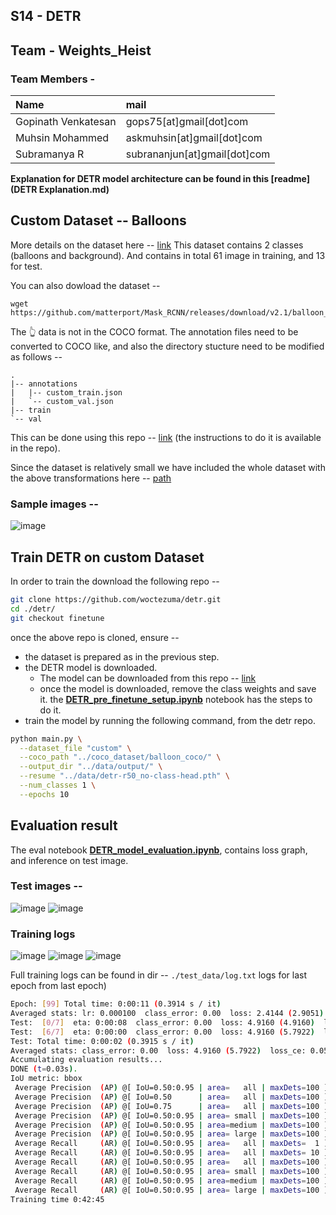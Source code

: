 ## S14 - DETR


## Team - Weights_Heist
### Team Members - 

| Name        | mail           |
|:-------------|:--------------|
|Gopinath Venkatesan|gops75[at]gmail[dot]com|
|Muhsin Mohammed|askmuhsin[at]gmail[dot]com|
|Subramanya R|subrananjun[at]gmail[dot]com| 


**Explanation for DETR model architecture can be found in this [readme](DETR Explanation.md)**

  
## Custom Dataset -- Balloons
More details on the dataset here -- [link](https://github.com/matterport/Mask_RCNN/tree/master/samples/balloon)
This dataset contains 2 classes (balloons and background). And contains in total 61 image in training, and 13 for test.

You can also dowload the dataset -- 
```
wget https://github.com/matterport/Mask_RCNN/releases/download/v2.1/balloon_dataset.zip
```

The 👆 data is not in the COCO format. The annotation files need to be converted to COCO like, and also the directory stucture need to be modified as follows -- 
```
.
|-- annotations
|   |-- custom_train.json
|   `-- custom_val.json
|-- train
`-- val
```

This can be done using this repo -- [link](https://github.com/woctezuma/VIA2COCO) (the instructions to do it is available in the repo).

Since the dataset is relatively small we have included the whole dataset with the above transformations here -- [path](https://github.com/eva7wandb/Eva7_Weights_Heist/tree/main/S14/coco_dataset/balloon_coco)

### Sample images -- 

![image](https://user-images.githubusercontent.com/8600096/149612881-a9ac8010-9bb8-4451-8897-21882cee3d60.png)



## Train DETR on custom Dataset
In order to train the download the following repo -- 
```bash
git clone https://github.com/woctezuma/detr.git
cd ./detr/
git checkout finetune 
```
once the above repo is cloned, ensure -- 
- the dataset is prepared as in the previous step.
- the DETR model is downloaded.
    - The model can be downloaded from this repo -- [link](https://github.com/facebookresearch/detr#model-zoo)
    - once the model is downloaded, remove the class weights and save it. the [**DETR_pre_finetune_setup.ipynb**](https://github.com/eva7wandb/Eva7_Weights_Heist/blob/main/S14/DETR_pre_finetune_setup.ipynb)  notebook has the steps to do it.
- train the model by running the following command, from the detr repo.
```bash
python main.py \
  --dataset_file "custom" \
  --coco_path "../coco_dataset/balloon_coco/" \
  --output_dir "../data/output/" \
  --resume "../data/detr-r50_no-class-head.pth" \
  --num_classes 1 \
  --epochs 10
  ```

## Evaluation result
The eval notebook [**DETR_model_evaluation.ipynb**](https://github.com/eva7wandb/Eva7_Weights_Heist/blob/main/S14/DETR_model_evaluation.ipynb), contains loss graph, and inference on test image.




### Test images -- 
![image](https://user-images.githubusercontent.com/8600096/149630782-672914da-2bd6-4d94-b875-e6fef9943072.png)
![image](https://user-images.githubusercontent.com/8600096/149630788-466bc100-1c53-4c47-8ffb-d62ac6f4202a.png)


### Training logs 
![image](https://user-images.githubusercontent.com/8600096/149630741-8bb2f13e-e0ef-483b-af04-e42087433727.png)
![image](https://user-images.githubusercontent.com/8600096/149630756-0e18130b-5a90-4f50-866c-46fcf70e45fc.png)
![image](https://user-images.githubusercontent.com/8600096/149630760-516743b3-9747-4c26-8d2d-1519bd616c61.png)


Full training logs can be found in dir -- `./test_data/log.txt`
logs for last epoch from last epoch)
```bash
Epoch: [99] Total time: 0:00:11 (0.3914 s / it)
Averaged stats: lr: 0.000100  class_error: 0.00  loss: 2.4144 (2.9051)  loss_ce: 0.0039 (0.0433)  loss_bbox: 0.1126 (0.1316)  loss_giou: 0.2125 (0.2782)  loss_ce_0: 0.0943 (0.1143)  loss_bbox_0: 0.1426 (0.1576)  loss_giou_0: 0.2357 (0.3111)  loss_ce_1: 0.0291 (0.0758)  loss_bbox_1: 0.1282 (0.1396)  loss_giou_1: 0.2237 (0.2763)  loss_ce_2: 0.0112 (0.0536)  loss_bbox_2: 0.1254 (0.1372)  loss_giou_2: 0.2140 (0.2793)  loss_ce_3: 0.0056 (0.0483)  loss_bbox_3: 0.1221 (0.1327)  loss_giou_3: 0.2082 (0.2777)  loss_ce_4: 0.0041 (0.0445)  loss_bbox_4: 0.1124 (0.1283)  loss_giou_4: 0.2059 (0.2756)  loss_ce_unscaled: 0.0039 (0.0433)  class_error_unscaled: 0.0000 (2.7778)  loss_bbox_unscaled: 0.0225 (0.0263)  loss_giou_unscaled: 0.1062 (0.1391)  cardinality_error_unscaled: 0.0000 (0.9500)  loss_ce_0_unscaled: 0.0943 (0.1143)  loss_bbox_0_unscaled: 0.0285 (0.0315)  loss_giou_0_unscaled: 0.1178 (0.1556)  cardinality_error_0_unscaled: 2.5000 (4.5500)  loss_ce_1_unscaled: 0.0291 (0.0758)  loss_bbox_1_unscaled: 0.0256 (0.0279)  loss_giou_1_unscaled: 0.1119 (0.1382)  cardinality_error_1_unscaled: 1.0000 (2.4000)  loss_ce_2_unscaled: 0.0112 (0.0536)  loss_bbox_2_unscaled: 0.0251 (0.0274)  loss_giou_2_unscaled: 0.1070 (0.1397)  cardinality_error_2_unscaled: 0.0000 (1.1833)  loss_ce_3_unscaled: 0.0056 (0.0483)  loss_bbox_3_unscaled: 0.0244 (0.0265)  loss_giou_3_unscaled: 0.1041 (0.1388)  cardinality_error_3_unscaled: 0.0000 (1.0000)  loss_ce_4_unscaled: 0.0041 (0.0445)  loss_bbox_4_unscaled: 0.0225 (0.0257)  loss_giou_4_unscaled: 0.1030 (0.1378)  cardinality_error_4_unscaled: 0.0000 (0.8833)
Test:  [0/7]  eta: 0:00:08  class_error: 0.00  loss: 4.9160 (4.9160)  loss_ce: 0.0237 (0.0237)  loss_bbox: 0.1925 (0.1925)  loss_giou: 0.4607 (0.4607)  loss_ce_0: 0.2197 (0.2197)  loss_bbox_0: 0.2768 (0.2768)  loss_giou_0: 0.6076 (0.6076)  loss_ce_1: 0.0921 (0.0921)  loss_bbox_1: 0.2601 (0.2601)  loss_giou_1: 0.6029 (0.6029)  loss_ce_2: 0.0706 (0.0706)  loss_bbox_2: 0.1921 (0.1921)  loss_giou_2: 0.5071 (0.5071)  loss_ce_3: 0.0329 (0.0329)  loss_bbox_3: 0.1979 (0.1979)  loss_giou_3: 0.4959 (0.4959)  loss_ce_4: 0.0266 (0.0266)  loss_bbox_4: 0.1870 (0.1870)  loss_giou_4: 0.4700 (0.4700)  loss_ce_unscaled: 0.0237 (0.0237)  class_error_unscaled: 0.0000 (0.0000)  loss_bbox_unscaled: 0.0385 (0.0385)  loss_giou_unscaled: 0.2303 (0.2303)  cardinality_error_unscaled: 0.5000 (0.5000)  loss_ce_0_unscaled: 0.2197 (0.2197)  loss_bbox_0_unscaled: 0.0554 (0.0554)  loss_giou_0_unscaled: 0.3038 (0.3038)  cardinality_error_0_unscaled: 0.5000 (0.5000)  loss_ce_1_unscaled: 0.0921 (0.0921)  loss_bbox_1_unscaled: 0.0520 (0.0520)  loss_giou_1_unscaled: 0.3015 (0.3015)  cardinality_error_1_unscaled: 1.0000 (1.0000)  loss_ce_2_unscaled: 0.0706 (0.0706)  loss_bbox_2_unscaled: 0.0384 (0.0384)  loss_giou_2_unscaled: 0.2535 (0.2535)  cardinality_error_2_unscaled: 1.0000 (1.0000)  loss_ce_3_unscaled: 0.0329 (0.0329)  loss_bbox_3_unscaled: 0.0396 (0.0396)  loss_giou_3_unscaled: 0.2479 (0.2479)  cardinality_error_3_unscaled: 0.5000 (0.5000)  loss_ce_4_unscaled: 0.0266 (0.0266)  loss_bbox_4_unscaled: 0.0374 (0.0374)  loss_giou_4_unscaled: 0.2350 (0.2350)  cardinality_error_4_unscaled: 0.5000 (0.5000)  time: 1.2069  data: 0.9947  max mem: 5063
Test:  [6/7]  eta: 0:00:00  class_error: 0.00  loss: 4.9160 (5.7922)  loss_ce: 0.0558 (0.1551)  loss_bbox: 0.1611 (0.2166)  loss_giou: 0.4607 (0.5139)  loss_ce_0: 0.2174 (0.3093)  loss_bbox_0: 0.2597 (0.2527)  loss_giou_0: 0.6076 (0.6227)  loss_ce_1: 0.0958 (0.2193)  loss_bbox_1: 0.2038 (0.2607)  loss_giou_1: 0.5757 (0.5539)  loss_ce_2: 0.0863 (0.1872)  loss_bbox_2: 0.1455 (0.2279)  loss_giou_2: 0.5071 (0.4987)  loss_ce_3: 0.0770 (0.1566)  loss_bbox_3: 0.1549 (0.2245)  loss_giou_3: 0.4959 (0.5044)  loss_ce_4: 0.0667 (0.1564)  loss_bbox_4: 0.1538 (0.2161)  loss_giou_4: 0.4700 (0.5162)  loss_ce_unscaled: 0.0558 (0.1551)  class_error_unscaled: 9.0909 (14.2919)  loss_bbox_unscaled: 0.0322 (0.0433)  loss_giou_unscaled: 0.2303 (0.2569)  cardinality_error_unscaled: 0.5000 (0.7143)  loss_ce_0_unscaled: 0.2174 (0.3093)  loss_bbox_0_unscaled: 0.0519 (0.0505)  loss_giou_0_unscaled: 0.3038 (0.3113)  cardinality_error_0_unscaled: 2.0000 (2.0000)  loss_ce_1_unscaled: 0.0958 (0.2193)  loss_bbox_1_unscaled: 0.0408 (0.0521)  loss_giou_1_unscaled: 0.2879 (0.2770)  cardinality_error_1_unscaled: 1.0000 (1.0714)  loss_ce_2_unscaled: 0.0863 (0.1872)  loss_bbox_2_unscaled: 0.0291 (0.0456)  loss_giou_2_unscaled: 0.2535 (0.2494)  cardinality_error_2_unscaled: 1.0000 (0.9286)  loss_ce_3_unscaled: 0.0770 (0.1566)  loss_bbox_3_unscaled: 0.0310 (0.0449)  loss_giou_3_unscaled: 0.2479 (0.2522)  cardinality_error_3_unscaled: 0.5000 (0.7143)  loss_ce_4_unscaled: 0.0667 (0.1564)  loss_bbox_4_unscaled: 0.0308 (0.0432)  loss_giou_4_unscaled: 0.2350 (0.2581)  cardinality_error_4_unscaled: 0.5000 (0.7143)  time: 0.3790  data: 0.1622  max mem: 5063
Test: Total time: 0:00:02 (0.3915 s / it)
Averaged stats: class_error: 0.00  loss: 4.9160 (5.7922)  loss_ce: 0.0558 (0.1551)  loss_bbox: 0.1611 (0.2166)  loss_giou: 0.4607 (0.5139)  loss_ce_0: 0.2174 (0.3093)  loss_bbox_0: 0.2597 (0.2527)  loss_giou_0: 0.6076 (0.6227)  loss_ce_1: 0.0958 (0.2193)  loss_bbox_1: 0.2038 (0.2607)  loss_giou_1: 0.5757 (0.5539)  loss_ce_2: 0.0863 (0.1872)  loss_bbox_2: 0.1455 (0.2279)  loss_giou_2: 0.5071 (0.4987)  loss_ce_3: 0.0770 (0.1566)  loss_bbox_3: 0.1549 (0.2245)  loss_giou_3: 0.4959 (0.5044)  loss_ce_4: 0.0667 (0.1564)  loss_bbox_4: 0.1538 (0.2161)  loss_giou_4: 0.4700 (0.5162)  loss_ce_unscaled: 0.0558 (0.1551)  class_error_unscaled: 9.0909 (14.2919)  loss_bbox_unscaled: 0.0322 (0.0433)  loss_giou_unscaled: 0.2303 (0.2569)  cardinality_error_unscaled: 0.5000 (0.7143)  loss_ce_0_unscaled: 0.2174 (0.3093)  loss_bbox_0_unscaled: 0.0519 (0.0505)  loss_giou_0_unscaled: 0.3038 (0.3113)  cardinality_error_0_unscaled: 2.0000 (2.0000)  loss_ce_1_unscaled: 0.0958 (0.2193)  loss_bbox_1_unscaled: 0.0408 (0.0521)  loss_giou_1_unscaled: 0.2879 (0.2770)  cardinality_error_1_unscaled: 1.0000 (1.0714)  loss_ce_2_unscaled: 0.0863 (0.1872)  loss_bbox_2_unscaled: 0.0291 (0.0456)  loss_giou_2_unscaled: 0.2535 (0.2494)  cardinality_error_2_unscaled: 1.0000 (0.9286)  loss_ce_3_unscaled: 0.0770 (0.1566)  loss_bbox_3_unscaled: 0.0310 (0.0449)  loss_giou_3_unscaled: 0.2479 (0.2522)  cardinality_error_3_unscaled: 0.5000 (0.7143)  loss_ce_4_unscaled: 0.0667 (0.1564)  loss_bbox_4_unscaled: 0.0308 (0.0432)  loss_giou_4_unscaled: 0.2350 (0.2581)  cardinality_error_4_unscaled: 0.5000 (0.7143)
Accumulating evaluation results...
DONE (t=0.03s).
IoU metric: bbox
 Average Precision  (AP) @[ IoU=0.50:0.95 | area=   all | maxDets=100 ] = 0.473
 Average Precision  (AP) @[ IoU=0.50      | area=   all | maxDets=100 ] = 0.790
 Average Precision  (AP) @[ IoU=0.75      | area=   all | maxDets=100 ] = 0.486
 Average Precision  (AP) @[ IoU=0.50:0.95 | area= small | maxDets=100 ] = 0.394
 Average Precision  (AP) @[ IoU=0.50:0.95 | area=medium | maxDets=100 ] = 0.689
 Average Precision  (AP) @[ IoU=0.50:0.95 | area= large | maxDets=100 ] = -1.000
 Average Recall     (AR) @[ IoU=0.50:0.95 | area=   all | maxDets=  1 ] = 0.160
 Average Recall     (AR) @[ IoU=0.50:0.95 | area=   all | maxDets= 10 ] = 0.512
 Average Recall     (AR) @[ IoU=0.50:0.95 | area=   all | maxDets=100 ] = 0.554
 Average Recall     (AR) @[ IoU=0.50:0.95 | area= small | maxDets=100 ] = 0.404
 Average Recall     (AR) @[ IoU=0.50:0.95 | area=medium | maxDets=100 ] = 0.730
 Average Recall     (AR) @[ IoU=0.50:0.95 | area= large | maxDets=100 ] = -1.000
Training time 0:42:45
```

